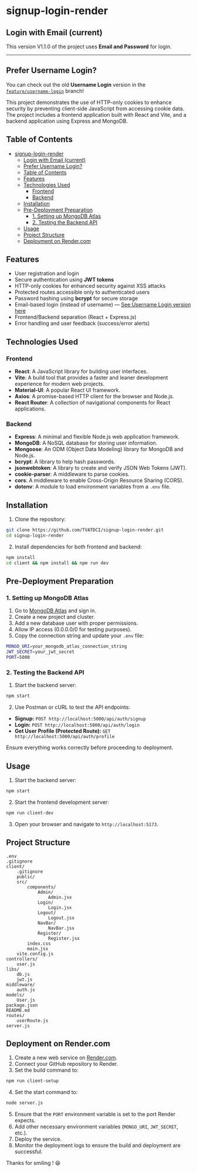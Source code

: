# signup-login-render

## Login with Email (current)

This version V1.1.0 of the project uses **Email and Password** for login.

---

## Prefer Username Login?

You can check out the old **Username Login** version in the [`feature/username-login`](https://github.com/TVATDCI/signup-login-render/tree/feature/username-login) branch!

This project demonstrates the use of HTTP-only cookies to enhance security by preventing client-side JavaScript from accessing cookie data. The project includes a frontend application built with React and Vite, and a backend application using Express and MongoDB.

## Table of Contents

- [signup-login-render](#signup-login-render)
  - [Login with Email (current)](#login-with-email-current)
  - [Prefer Username Login?](#prefer-username-login)
  - [Table of Contents](#table-of-contents)
  - [Features](#features)
  - [Technologies Used](#technologies-used)
    - [Frontend](#frontend)
    - [Backend](#backend)
  - [Installation](#installation)
  - [Pre-Deployment Preparation](#pre-deployment-preparation)
    - [1. Setting up MongoDB Atlas](#1-setting-up-mongodb-atlas)
    - [2. Testing the Backend API](#2-testing-the-backend-api)
  - [Usage](#usage)
  - [Project Structure](#project-structure)
  - [Deployment on Render.com](#deployment-on-rendercom)

## Features

- User registration and login
- Secure authentication using **JWT tokens**
- HTTP-only cookies for enhanced security against XSS attacks
- Protected routes accessible only to authenticated users
- Password hashing using **bcrypt** for secure storage
- Email-based login (instead of username) — [See Username Login version here](https://github.com/TVATDCI/signup-login-render/tree/feature/username-login)
- Frontend/Backend separation (React + Express.js)
- Error handling and user feedback (success/error alerts)

## Technologies Used

### Frontend

- **React**: A JavaScript library for building user interfaces.
- **Vite**: A build tool that provides a faster and leaner development experience for modern web projects.
- **Material-UI**: A popular React UI framework.
- **Axios**: A promise-based HTTP client for the browser and Node.js.
- **React Router**: A collection of navigational components for React applications.

### Backend

- **Express**: A minimal and flexible Node.js web application framework.
- **MongoDB**: A NoSQL database for storing user information.
- **Mongoose**: An ODM (Object Data Modeling) library for MongoDB and Node.js.
- **bcrypt**: A library to help hash passwords.
- **jsonwebtoken**: A library to create and verify JSON Web Tokens (JWT).
- **cookie-parser**: A middleware to parse cookies.
- **cors**: A middleware to enable Cross-Origin Resource Sharing (CORS).
- **dotenv**: A module to load environment variables from a `.env` file.

## Installation

1. Clone the repository:

```sh
git clone https://github.com/TVATDCI/signup-login-render.git
cd signup-login-render
```

2. Install dependencies for both frontend and backend:

```sh
npm install
cd client && npm install && npm run dev
```

## Pre-Deployment Preparation

### 1. Setting up MongoDB Atlas

1. Go to [MongoDB Atlas](https://www.mongodb.com/cloud/atlas) and sign in.
2. Create a new project and cluster.
3. Add a new database user with proper permissions.
4. Allow IP access (0.0.0.0/0 for testing purposes).
5. Copy the connection string and update your `.env` file:

```sh
MONGO_URI=your_mongodb_atlas_connection_string
JWT_SECRET=your_jwt_secret
PORT=5000
```

### 2. Testing the Backend API

1. Start the backend server:

```sh
npm start
```

2. Use Postman or cURL to test the API endpoints:

- **Signup:** `POST http://localhost:5000/api/auth/signup`
- **Login:** `POST http://localhost:5000/api/auth/login`
- **Get User Profile (Protected Route):** `GET http://localhost:5000/api/auth/profile`

Ensure everything works correctly before proceeding to deployment.

## Usage

1. Start the backend server:

```sh
npm start
```

2. Start the frontend development server:

```sh
npm run client-dev
```

3. Open your browser and navigate to `http://localhost:5173`.

## Project Structure

```
.env
.gitignore
client/
	.gitignore
	public/
	src/
		components/
			Admin/
				Admin.jsx
			Login/
				Login.jsx
			Logout/
				Logout.jsx
			NavBar/
				NavBar.jsx
			Register/
				Register.jsx
		index.css
		main.jsx
	vite.config.js
controllers/
	user.js
libs/
	db.js
	jwt.js
middleware/
	auth.js
models/
	User.js
package.json
README.md
routes/
	userRoute.js
server.js
```

## Deployment on Render.com

1. Create a new web service on [Render.com](https://render.com).
2. Connect your GitHub repository to Render.
3. Set the build command to:

```sh
npm run client-setup
```

4. Set the start command to:

```sh
node server.js
```

5. Ensure that the `PORT` environment variable is set to the port Render expects.
6. Add other necessary environment variables (`MONGO_URI`, `JWT_SECRET`, etc.).
7. Deploy the service.
8. Monitor the deployment logs to ensure the build and deployment are successful.

Thanks for smiling ! :satisfied:
